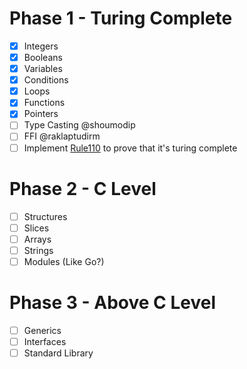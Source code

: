 # Phase 1 - Turing Complete
- [X] Integers
- [X] Booleans
- [X] Variables
- [X] Conditions
- [X] Loops
- [X] Functions
- [X] Pointers
- [ ] Type Casting @shoumodip
- [ ] FFI @raklaptudirm
- [ ] Implement [Rule110](https://en.wikipedia.org/wiki/Rule_110) to prove that it's turing complete

# Phase 2 - C Level
- [ ] Structures
- [ ] Slices
- [ ] Arrays
- [ ] Strings
- [ ] Modules (Like Go?)

# Phase 3 - Above C Level
- [ ] Generics
- [ ] Interfaces
- [ ] Standard Library
